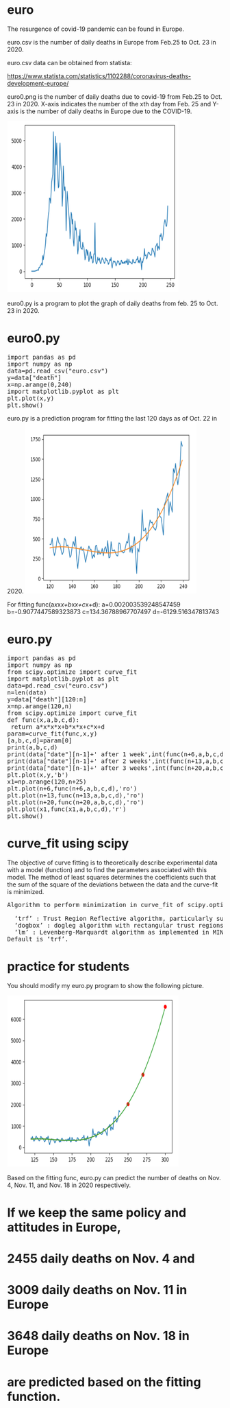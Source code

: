 # euro
The resurgence of covid-19 pandemic can be found in Europe.

euro.csv is the number of daily deaths in Europe from Feb.25 to Oct. 23 in 2020.

euro.csv data can be obtained from statista:

https://www.statista.com/statistics/1102288/coronavirus-deaths-development-europe/


euro0.png is the number of daily deaths due to covid-19 from Feb.25 to Oct. 23 in 2020. X-axis indicates the number of the xth day from Feb. 25 and Y-axis is the number of daily deaths in Europe due to the COVID-19.

<img src="./euro0.png" height=400 width=400>

euro0.py is a program to plot the graph of daily deaths from feb. 25 to Oct. 23 in 2020.
# euro0.py
<pre>
import pandas as pd
import numpy as np
data=pd.read_csv("euro.csv")
y=data["death"]
x=np.arange(0,240)
import matplotlib.pyplot as plt
plt.plot(x,y)
plt.show()
</pre>

euro.py is a prediction program for fitting the last 120 days as of Oct. 22 in 2020.
<img src="./euro.png" height=400 width=400>

For fitting func(a*x*x*x+b*x*x+c*x+d):
a=0.002003539248547459 b=-0.9077447589323873 c=134.36788967707497 d=-6129.516347813743

# euro.py
<pre>
import pandas as pd
import numpy as np
from scipy.optimize import curve_fit
import matplotlib.pyplot as plt
data=pd.read_csv("euro.csv")
n=len(data)
y=data["death"][120:n]
x=np.arange(120,n)
from scipy.optimize import curve_fit
def func(x,a,b,c,d):
 return a*x*x*x+b*x*x+c*x+d
param=curve_fit(func,x,y)
[a,b,c,d]=param[0]
print(a,b,c,d)
print(data["date"][n-1]+' after 1 week',int(func(n+6,a,b,c,d)))
print(data["date"][n-1]+' after 2 weeks',int(func(n+13,a,b,c,d)))
print(data["date"][n-1]+' after 3 weeks',int(func(n+20,a,b,c,d)))
plt.plot(x,y,'b')
x1=np.arange(120,n+25)
plt.plot(n+6,func(n+6,a,b,c,d),'ro')
plt.plot(n+13,func(n+13,a,b,c,d),'ro')
plt.plot(n+20,func(n+20,a,b,c,d),'ro')
plt.plot(x1,func(x1,a,b,c,d),'r')
plt.show()
</pre>

# curve_fit using scipy
The objective of curve fitting is to theoretically describe experimental data with a model (function) and to  find the  parameters  associated  with  this  model. The method of least squares determines the coefficients such that the sum of the square of the deviations between the data and the curve-fit is minimized.
<pre>
Algorithm to perform minimization in curve_fit of scipy.optimize library.

  ‘trf’ : Trust Region Reflective algorithm, particularly suitable for large sparse problems with bounds. Generally robust method.
  ‘dogbox’ : dogleg algorithm with rectangular trust regions, typical use case is small problems with bounds. Not recommended for problems with rank-deficient Jacobian.
  ‘lm’ : Levenberg-Marquardt algorithm as implemented in MINPACK. Doesn’t handle bounds and sparse Jacobians. Usually the most efficient method for small unconstrained problems.
Default is ‘trf’. 
</pre>

# practice for students
You should modify my euro.py program to show the following picture.

<img src="./euro1.png" height=400 width=400>

Based on the fitting func, euro.py can predict the number of deaths on Nov. 4, Nov. 11, and Nov. 18 in 2020 respectively.

# If we keep the same policy and attitudes in Europe, 
# 2455 daily deaths on Nov. 4 and 
# 3009 daily deaths on Nov. 11 in Europe
# 3648 daily deaths on Nov. 18 in Europe
# are predicted based on the fitting function.


